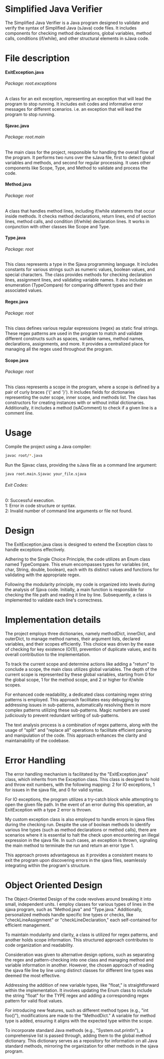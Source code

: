 # Simplified Java Verifier

The Simplified Java Verifier is a Java program designed to validate and verify the syntax of Simplified Java
(sJava) code files. It includes components for checking method declarations, global variables, method calls,
conditions (if/while), and other structural elements in sJava code.


# File description

#### ExitException.java
###### Package: root.exceptions
A class for an exit exception, representing an exception that will lead the program to stop running. It
includes exit codes and informative error messages for different scenarios.
i.e. an exception that will lead the program to stop running.

#### Sjavac.java
###### Package: root.main
The main class for the project, responsible for handling the overall flow of the program. It performs two runs
over the sJava file, first to detect global variables and methods, and second for regular processing. It uses
other components like Scope, Type, and Method to validate and process the code.

#### Method.java
###### Package: root
A class that handles method lines, including if/while statements that occur inside methods. It checks method
declarations, return lines, end of section lines, method calls, and condition (if/while) declaration lines.
It works in conjunction with other classes like Scope and Type.

#### Type.java
###### Package: root
This class represents a type in the Sjava programming language. It includes constants for various strings
such as numeric values, boolean values, and special characters. The class provides methods for checking
declaration lines, assignment lines, and validating variable names. It also includes an enumeration
(TypeCompare) for comparing different types and their associated values.

#### Regex.java
###### Package: root
This class defines various regular expressions (regex) as static final strings. These regex patterns are used
in the program to match and validate different constructs such as spaces, variable names, method names,
declarations, assignments, and more. It provides a centralized place for managing all the regex used
throughout the program.

#### Scope.java
###### Package: root
This class represents a scope in the program, where a scope is defined by a pair of curly braces ('{' and
'}'). It includes fields for dictionaries representing the outer scope, inner scope, and methods list. The
class has constructors for creating instances with or without initial dictionaries. Additionally, it includes
a method (isAComment) to check if a given line is a comment line.


# Usage

Compile the project using a Java compiler:

```sh
javac root/*.java
```

Run the Sjavac class, providing the sJava file as a command line argument:

```sh
java root.main.Sjavac your_file.sjava
```

###### Exit Codes:
0: Successful execution.\
1: Error in code structure or syntax.\
2: Invalid number of command line arguments or file not found.


# Design

The ExitException.java class is designed to extend the Exception class to handle exceptions effectively.

Adhering to the Single Choice Principle, the code utilizes an Enum class named TypeCompare. This enum
encompasses types for variables (int, char, String, double, boolean), each with its distinct values and
functions for validating with the appropriate regex.

Following the modularity principle, my code is organized into levels during the analysis of Sjava code.
Initially, a main function is responsible for checking the file path and reading it line by line.
Subsequently, a class is implemented to validate each line's correctness.


# Implementation details

The project employs three dictionaries, namely methodDict, innerDict, and outerDict, to manage method names,
their argument lists, declared variables, and their scopes efficiently. This choice was driven by the ease of
checking for key existence (O(1)), prevention of duplicate values, and its overall contribution to the
implementation.

To track the current scope and determine actions like adding a "return" to conclude a scope, the main class
utilizes global variables. The depth of the current scope is represented by these global variables, starting
from 0 for the global scope, 1 for the method scope, and 2 or higher for if/while scopes.

For enhanced code readability, a dedicated class containing regex string patterns is employed. This approach
facilitates easy debugging by addressing issues in sub-patterns, automatically resolving them in more complex
patterns utilizing these sub-patterns. Magic numbers are used judiciously to prevent redundant writing of
sub-patterns.

The text analysis process is a combination of regex patterns, along with the usage of "split" and "replace
all" operations to facilitate efficient parsing and manipulation of the code. This approach enhances the
clarity and maintainability of the codebase.


# Error Handling

The error handling mechanism is facilitated by the "ExitException.java" class, which inherits from the
Exception class. This class is designed to hold and throw exit numbers, with the following mapping: 2 for IO
exceptions, 1 for issues in the sjava file, and 0 for valid syntax.

For IO exceptions, the program utilizes a try-catch block while attempting to open the given file path. In the
event of an error during this operation, an ExitException with a type 2 error is thrown.

My custom exception class is also employed to handle errors in sjava files during the checking run.
Despite the use of boolean methods to identify various line types (such as method declarations or method
calls), there are scenarios where it is essential to halt the check upon encountering an illegal expression in
the sjava file. In such cases, an exception is thrown, signaling the main method to terminate the run and
return an error type 1.

This approach proves advantageous as it provides a consistent means to exit the program upon discovering
errors in the sjava files, seamlessly integrating within the program's structure.


# Object Oriented Design

The Object-Oriented Design of the code revolves around breaking it into small, independent units. I employ
classes for various types of lines in the sjava program, such as "Method.java" and "Type.java." Additionally,
personalized methods handle specific line types or checks, like "checkLineAssignment" or
"checkLineDeclaration," each self-contained for efficient management.

To maintain modularity and clarity, a class is utilized for regex patterns, and another holds scope
information. This structured approach contributes to code organization and readability.

Consideration was given to alternative design options, such as separating the regex and pattern-checking into
one class and managing method and variable information in another. However, the chosen approach of reading the
sjava file line by line using distinct classes for different line types was deemed the most effective.

Addressing the addition of new variable types, like "float," is straightforward within the implementation.
It involves updating the Enum class to include the string "float" for the TYPE regex and adding a
corresponding regex pattern for valid float values.

For introducing new features, such as different method types (e.g., "int foo()"), modifications are made to
the "MethodDict." A variable for method type is added, ensuring it aligns with the expected type within the
scope.

To incorporate standard Java methods (e.g., "System.out.println"), a comprehensive list is passed through,
adding them to the global method dictionary. This dictionary serves as a repository for information on all
Java standard methods, mirroring the organization for other methods in the sjava program.

